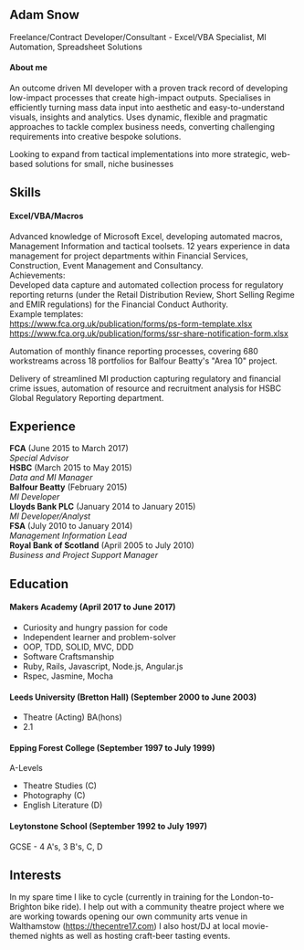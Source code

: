 ## Adam Snow

Freelance/Contract Developer/Consultant - Excel/VBA Specialist, MI Automation, Spreadsheet Solutions

#### About me

An outcome driven MI developer with a proven track record of developing low-impact processes that create high-impact outputs. Specialises in efficiently turning mass data input into aesthetic and easy-to-understand visuals, insights and analytics. Uses dynamic, flexible and pragmatic approaches to tackle complex business needs, converting challenging requirements into creative bespoke solutions.

Looking to expand from tactical implementations into more strategic, web-based solutions for small, niche businesses

## Skills

#### Excel/VBA/Macros

Advanced knowledge of Microsoft Excel, developing automated macros, Management Information and tactical toolsets.
12 years experience in data management for project departments within Financial Services, Construction, Event Management and Consultancy.  
Achievements:  
   Developed data capture and automated collection process for regulatory reporting returns (under the Retail Distribution Review, Short Selling Regime and EMIR regulations) for the Financial Conduct Authority.  
   Example templates:  
   https://www.fca.org.uk/publication/forms/ps-form-template.xlsx  
   https://www.fca.org.uk/publication/forms/ssr-share-notification-form.xlsx

   Automation of monthly finance reporting processes, covering 680 workstreams across 18 portfolios for Balfour Beatty's "Area 10" project.

   Delivery of streamlined MI production capturing regulatory and financial crime issues, automation of resource and recruitment analysis for HSBC Global Regulatory Reporting department.

## Experience

**FCA** (June 2015 to March 2017)    
*Special Advisor*  
**HSBC** (March 2015 to May 2015)   
*Data and MI Manager*  
**Balfour Beatty** (February 2015)   
*MI Developer*  
**Lloyds Bank PLC** (January 2014 to January 2015)   
*MI Developer/Analyst*  
**FSA** (July 2010 to January 2014)   
*Management Information Lead*  
**Royal Bank of Scotland** (April 2005 to July 2010)   
*Business and Project Support Manager*

## Education

#### Makers Academy (April 2017 to June 2017)

- Curiosity and hungry passion for code
- Independent learner and problem-solver
- OOP, TDD, SOLID, MVC, DDD
- Software Craftsmanship
- Ruby, Rails, Javascript, Node.js, Angular.js
- Rspec, Jasmine, Mocha

#### Leeds University (Bretton Hall) (September 2000 to June 2003)

- Theatre (Acting) BA(hons)
- 2.1

#### Epping Forest College (September 1997 to July 1999)

A-Levels
- Theatre Studies (C)
- Photography (C)
- English Literature (D)

#### Leytonstone School (September 1992 to July 1997)

GCSE - 4 A's, 3 B's, C, D

## Interests

In my spare time I like to cycle (currently in training for the London-to-Brighton bike ride). I help out with a community theatre project where we are working towards opening our own community arts venue in Walthamstow (https://thecentre17.com) I also host/DJ at local movie-themed nights as well as hosting craft-beer tasting events.
